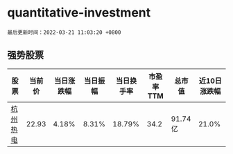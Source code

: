 # quantitative-investment

`最后更新时间：2022-03-21 11:03:20 +0800`

## 强势股票

|股票|当前价|当日涨跌幅|当日振幅|当日换手率|市盈率TTM|总市值|近10日涨跌幅|
|----|----|----|----|----|----|----|----|
|[杭州热电](https://xueqiu.com/S/SH605011)|22.93|4.18%|8.31%|18.79%|34.2|91.74亿|21.0%|
